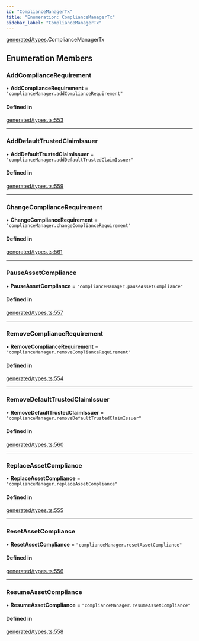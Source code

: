 ```yaml
---
id: "ComplianceManagerTx"
title: "Enumeration: ComplianceManagerTx"
sidebar_label: "ComplianceManagerTx"
---
```


[generated/types](../../../../modules/Generated/Types/Types.md).ComplianceManagerTx

## Enumeration Members

### AddComplianceRequirement

• **AddComplianceRequirement** = ``"complianceManager.addComplianceRequirement"``

#### Defined in

[generated/types.ts:553](https://github.com/PolymeshAssociation/polymesh-sdk/blob/372a67e5d/src/generated/types.ts#L553)

___

### AddDefaultTrustedClaimIssuer

• **AddDefaultTrustedClaimIssuer** = ``"complianceManager.addDefaultTrustedClaimIssuer"``

#### Defined in

[generated/types.ts:559](https://github.com/PolymeshAssociation/polymesh-sdk/blob/372a67e5d/src/generated/types.ts#L559)

___

### ChangeComplianceRequirement

• **ChangeComplianceRequirement** = ``"complianceManager.changeComplianceRequirement"``

#### Defined in

[generated/types.ts:561](https://github.com/PolymeshAssociation/polymesh-sdk/blob/372a67e5d/src/generated/types.ts#L561)

___

### PauseAssetCompliance

• **PauseAssetCompliance** = ``"complianceManager.pauseAssetCompliance"``

#### Defined in

[generated/types.ts:557](https://github.com/PolymeshAssociation/polymesh-sdk/blob/372a67e5d/src/generated/types.ts#L557)

___

### RemoveComplianceRequirement

• **RemoveComplianceRequirement** = ``"complianceManager.removeComplianceRequirement"``

#### Defined in

[generated/types.ts:554](https://github.com/PolymeshAssociation/polymesh-sdk/blob/372a67e5d/src/generated/types.ts#L554)

___

### RemoveDefaultTrustedClaimIssuer

• **RemoveDefaultTrustedClaimIssuer** = ``"complianceManager.removeDefaultTrustedClaimIssuer"``

#### Defined in

[generated/types.ts:560](https://github.com/PolymeshAssociation/polymesh-sdk/blob/372a67e5d/src/generated/types.ts#L560)

___

### ReplaceAssetCompliance

• **ReplaceAssetCompliance** = ``"complianceManager.replaceAssetCompliance"``

#### Defined in

[generated/types.ts:555](https://github.com/PolymeshAssociation/polymesh-sdk/blob/372a67e5d/src/generated/types.ts#L555)

___

### ResetAssetCompliance

• **ResetAssetCompliance** = ``"complianceManager.resetAssetCompliance"``

#### Defined in

[generated/types.ts:556](https://github.com/PolymeshAssociation/polymesh-sdk/blob/372a67e5d/src/generated/types.ts#L556)

___

### ResumeAssetCompliance

• **ResumeAssetCompliance** = ``"complianceManager.resumeAssetCompliance"``

#### Defined in

[generated/types.ts:558](https://github.com/PolymeshAssociation/polymesh-sdk/blob/372a67e5d/src/generated/types.ts#L558)
